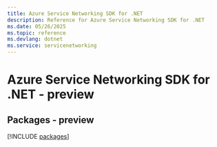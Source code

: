```yaml
---
title: Azure Service Networking SDK for .NET
description: Reference for Azure Service Networking SDK for .NET
ms.date: 05/26/2025
ms.topic: reference
ms.devlang: dotnet
ms.service: servicenetworking
---
```

# Azure Service Networking SDK for .NET - preview
## Packages - preview
[!INCLUDE [packages](service-networking-index.md)]